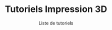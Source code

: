 ---
title: Tutoriels Impression 3D
subtitle: Liste de tutoriels
layout: documentation-category
type: tutorial
show_sidebar: false
hero_height: is-small
---